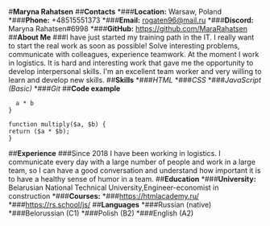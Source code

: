 #**Maryna Rahatsen**
##**Contacts**
*###**Location:** Warsaw, Poland
*###**Phone:** +48515551373
*###**Email:** rogaten96@mail.ru
*###**Discord:** Maryna Rahatsen#6998
*###**GitHub:** https://github.com/MaraRahatsen
##**About Me**
###I have just started my training path in the IT. I really want to start the real work as soon as possible! Solve interesting problems, communicate with colleagues, experience teamwork. At the moment I work in logistics. It is hard and interesting work that gave me the opportunity to develop interpersonal skills. I'm an excellent team worker and very willing to learn and develop new skills.
##**Skills**
*###*HTML*
*###*CSS*
*###*JavaScript (Basic)*
*###*Git*
##**Code example**
```function multiply(a, b){
  a * b
}

function multiply($a, $b) {
return ($a * $b);
}
```
##**Experience**
###Since 2018 I have been working in logistics. I communicate every day with a large number of people and work in a large team, so I can have a good conversation and understand how important it is to have a healthy sense of humor in a team.
##**Education**
*###**University:** Belarusian National Technical University,Engineer-economist in construction
*###**Courses:** 
   *###https://htmlacademy.ru/
   *###https://rs.school/js/
##**Languages**
*###Russian (native)
*###Belorussian (C1)
*###Polish (B2)
*###English (A2)
